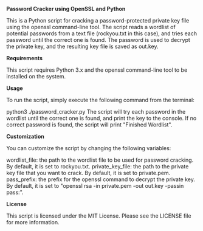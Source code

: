 <b>Password Cracker using OpenSSL and Python</b>

This is a Python script for cracking a password-protected private key file using the openssl command-line tool. The script reads a wordlist of potential passwords from a text file (rockyou.txt in this case), and tries each password until the correct one is found. The password is used to decrypt the private key, and the resulting key file is saved as out.key.

<b>Requirements</b>

This script requires Python 3.x and the openssl command-line tool to be installed on the system.

<b>Usage</b>

To run the script, simply execute the following command from the terminal:

python3 ./password_cracker.py
The script will try each password in the wordlist until the correct one is found, and print the key to the console. If no correct password is found, the script will print "Finished Wordlist".

<b>Customization</b>

You can customize the script by changing the following variables:

wordlist_file: the path to the wordlist file to be used for password cracking. By default, it is set to rockyou.txt.
private_key_file: the path to the private key file that you want to crack. By default, it is set to private.pem.
pass_prefix: the prefix for the openssl command to decrypt the private key. By default, it is set to "openssl rsa -in private.pem -out out.key -passin pass:".

<b>License</b>

This script is licensed under the MIT License. Please see the LICENSE file for more information.
